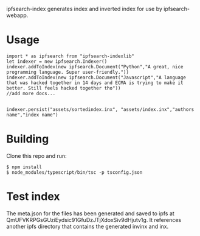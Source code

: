 ipfsearch-index generates index and inverted index for use by ipfsearch-webapp.

# Usage
```
import * as ipfsearch from "ipfsearch-indexlib"
let indexer = new ipfsearch.Indexer()
indexer.addToIndex(new ipfsearch.Document("Python","A great, nice programming language. Super user-friendly."))
indexer.addToIndex(new ipfsearch.Document("Javascript","A language that was hacked together in 14 days and ECMA is trying to make it better. Still feels hacked together tho"))
//add more docs...


indexer.persist("assets/sortedindex.inx", "assets/index.inx","authors name","index name")
```

# Building

Clone this repo and run:

```
$ npm install
$ node_modules/typescript/bin/tsc -p tsconfig.json
```

# Test index
The meta.json for the files has been generated and saved to ipfs at QmUFVKRPGsGUziEydsic91GfuDzJTjXdoxSiv9dHjutv1g. It references another ipfs directory that contains the generated invinx and inx.